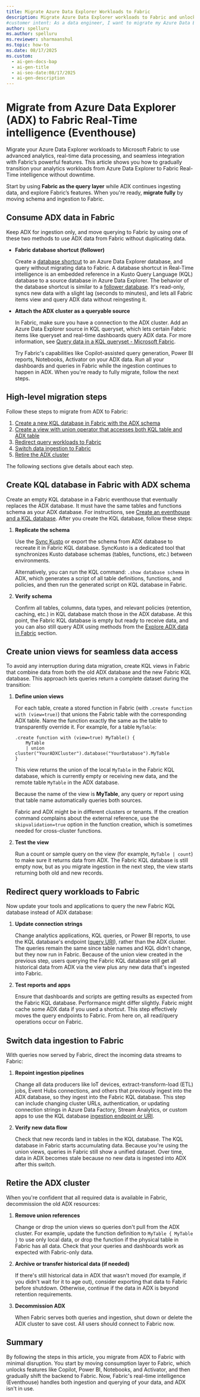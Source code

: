 ```yaml
---
title: Migrate Azure Data Explorer Workloads to Fabric
description: Migrate Azure Data Explorer workloads to Fabric and unlock advanced analytics features. Learn key steps and best practices for a smooth transition.
#customer intent: As a data engineer, I want to migrate my Azure Data Explorer workloads to Fabric so that I can use advanced analytics features.
author: spelluru
ms.author: spelluru
ms.reviewer: sharmaanshul
ms.topic: how-to
ms.date: 08/17/2025
ms.custom:
  - ai-gen-docs-bap
  - ai-gen-title
  - ai-seo-date:08/17/2025
  - ai-gen-description
---
```


# Migrate from Azure Data Explorer (ADX) to Fabric Real-Time intelligence (Eventhouse)
Migrate your Azure Data Explorer workloads to Microsoft Fabric to use advanced analytics, real-time data processing, and seamless integration with Fabric’s powerful features. This article shows you how to gradually transition your analytics workloads from Azure Data Explorer to Fabric Real-Time intelligence without downtime. 

Start by using **Fabric as the query layer** while ADX continues ingesting data, and explore Fabric’s features. When you're ready, **migrate fully** by moving schema and ingestion to Fabric.


## Consume ADX data in Fabric

Keep ADX for ingestion only, and move querying to Fabric by using one of these two methods to use ADX data from Fabric without duplicating data.

- **Fabric database shortcut (follower)**

    Create a [database shortcut](database-shortcut.md) to an Azure Data Explorer database, and query without migrating data to Fabric. A database shortcut in Real-Time intelligence is an embedded reference in a Kusto Query Language (KQL) database to a source database in Azure Data Explorer. The behavior of the database shortcut is similar to a [follower database](/azure/data-explorer/follower). It's read-only, syncs new data with a slight lag (seconds to minutes), and lets all Fabric items view and query ADX data without reingesting it.
- **Attach the ADX cluster as a queryable source**

    In Fabric, make sure you have a connection to the ADX cluster. Add an Azure Data Explorer source in KQL queryset, which lets certain Fabric items like queryset and real-time dashboards query ADX data. For more information, see [Query data in a KQL queryset - Microsoft Fabric](kusto-query-set.md).

    Try Fabric's capabilities like Copilot-assisted query generation, Power BI reports, Notebooks, Activator on your ADX data. Run all your dashboards and queries in Fabric while the ingestion continues to happen in ADX. When you're ready to fully migrate, follow the next steps.

## High-level migration steps

Follow these steps to migrate from ADX to Fabric:

1. [Create a new KQL database in Fabric with the ADX schema](#create-kql-database-in-fabric-with-adx-schema)
1. [Create a view with union operator that accesses both KQL table and ADX table](#create-union-views-for-seamless-data-access)
1. [Redirect query workloads to Fabric](#redirect-query-workloads-to-fabric)
1. [Switch data ingestion to Fabric](#switch-data-ingestion-to-fabric)
1. [Retire the ADX cluster](#retire-the-adx-cluster)

The following sections give details about each step.

## Create KQL database in Fabric with ADX schema

Create an empty KQL database in a Fabric eventhouse that eventually replaces the ADX database. It must have the same tables and functions schema as your ADX database. For instructions, see [Create an eventhouse and a KQL database](create-eventhouse.md). After you create the KQL database, follow these steps: 

1. **Replicate the schema**

    Use the [Sync Kusto](/azure/data-explorer/sync-kusto) or export the schema from ADX database to recreate it in Fabric KQL database. SyncKusto is a dedicated tool that synchronizes Kusto database schemas (tables, functions, etc.) between environments.

    Alternatively, you can run the KQL command: `.show database schema` in ADX, which generates a script of all table definitions, functions, and policies, and then run the generated script on KQL database in Fabric.
1. **Verify schema**
    
    Confirm all tables, columns, data types, and relevant policies (retention, caching, etc.) in KQL database match those in the ADX database. At this point, the Fabric KQL database is empty but ready to receive data, and you can also still query ADX using methods from the [Explore ADX data in Fabric](#consume-adx-data-in-fabric) section.

## Create union views for seamless data access
To avoid any interruption during data migration, create KQL views in Fabric that combine data from both the old ADX database and the new Fabric KQL database. This approach lets queries return a complete dataset during the transition:

1. **Define union views**
    
    For each table, create a stored function in Fabric (with `.create function with (view=true)`) that unions the Fabric table with the corresponding ADX table. Name the function exactly the same as the table to transparently override it. For example, for a table `MyTable`:

    ```kusto
    .create function with (view=true) MyTable() {
        MyTable 
        | union cluster("YourADXCluster").database("YourDatabase").MyTable
    }
    ```
    This view returns the union of the local `MyTable` in the Fabric KQL database, which is currently empty or receiving new data, and the remote table `MyTable` in the ADX database.

    Because the name of the view is **MyTable**, any query or report using that table name automatically queries both sources.

    Fabric and ADX might be in different clusters or tenants. If the creation command complains about the external reference, use the `skipvalidation=true` option in the function creation, which is sometimes needed for cross-cluster functions.
1. **Test the view**

    Run a count or sample query on the view (for example, `MyTable | count`) to make sure it returns data from ADX. The Fabric KQL database is still empty now, but as you migrate ingestion in the next step, the view starts returning both old and new records.

## Redirect query workloads to Fabric
Now update your tools and applications to query the new Fabric KQL database instead of ADX database:

1. **Update connection strings**

    Change analytics applications, KQL queries, or Power BI reports, to use the KQL database's endpoint ([query URI](access-database-copy-uri.md#copy-uri)), rather than the ADX cluster. The queries remain the same since table names and KQL didn’t change, but they now run in Fabric. Because of the union view created in the previous step, users querying the Fabric KQL database still get all historical data from ADX via the view plus any new data that's ingested into Fabric.
1. **Test reports and apps**

    Ensure that dashboards and scripts are getting results as expected from the Fabric KQL database. Performance might differ slightly. Fabric might cache some ADX data if you used a shortcut. This step effectively moves the query endpoints to Fabric. From here on, all read/query operations occur on Fabric.

## Switch data ingestion to Fabric
With queries now served by Fabric, direct the incoming data streams to Fabric:

1. **Repoint ingestion pipelines**

    Change all data producers like IoT devices, extract-transform-load (ETL) jobs, Event Hubs connections, and others that previously ingest into the ADX database, so they ingest into the Fabric KQL database. This step can include changing cluster URLs, authentication, or updating connection strings in Azure Data Factory, Stream Analytics, or custom apps to use the KQL database [ingestion endpoint or URI](access-database-copy-uri.md#copy-uri).
1. **Verify new data flow**

    Check that new records land in tables in the KQL database. The KQL database in Fabric starts accumulating data. Because you're using the union views, queries in Fabric still show a unified dataset. Over time, data in ADX becomes stale because no new data is ingested into ADX after this switch.

## Retire the ADX cluster
When you're confident that all required data is available in Fabric, decommission the old ADX resources:

1. **Remove union references**

    Change or drop the union views so queries don't pull from the ADX cluster. For example, update the function definition to `MyTable { MyTable }` to use only local data, or drop the function if the physical table in Fabric has all data. Check that your queries and dashboards work as expected with Fabric-only data.
1. **Archive or transfer historical data (if needed)**

    If there's still historical data in ADX that wasn't moved (for example, if you didn't wait for it to age out), consider exporting that data to Fabric before shutdown. Otherwise, continue if the data in ADX is beyond retention requirements.
1. **Decommission ADX**

    When Fabric serves both queries and ingestion, shut down or delete the ADX cluster to save cost. All users should connect to Fabric now.


## Summary
By following the steps in this article, you migrate from ADX to Fabric with minimal disruption. You start by moving consumption layer to Fabric, which unlocks features like Copilot, Power BI, Notebooks, and Activator, and then gradually shift the backend to Fabric. Now, Fabric's real-time intelligence (Eventhouse) handles both ingestion and querying of your data, and ADX isn't in use.

